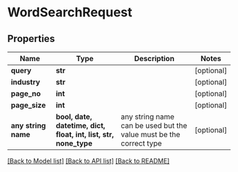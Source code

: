 # WordSearchRequest


## Properties
Name | Type | Description | Notes
------------ | ------------- | ------------- | -------------
**query** | **str** |  | [optional] 
**industry** | **str** |  | [optional] 
**page_no** | **int** |  | [optional] 
**page_size** | **int** |  | [optional] 
**any string name** | **bool, date, datetime, dict, float, int, list, str, none_type** | any string name can be used but the value must be the correct type | [optional]

[[Back to Model list]](../README.md#documentation-for-models) [[Back to API list]](../README.md#documentation-for-api-endpoints) [[Back to README]](../README.md)


